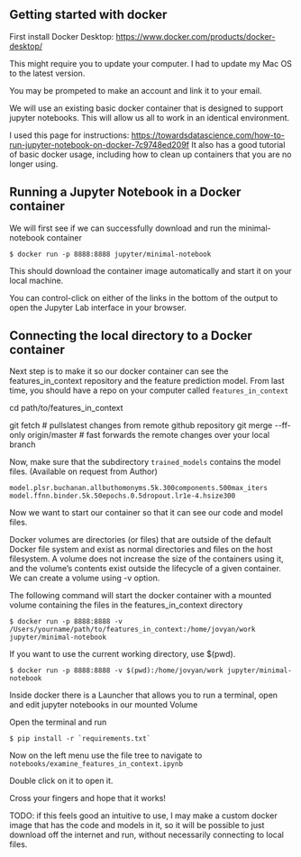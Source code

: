 ## Getting started with docker


First install Docker Desktop: https://www.docker.com/products/docker-desktop/ 

This might require you to update your computer. I had to update my Mac OS to the latest version.

You may be prompeted to make an account and link it to your email. 


We will use an existing basic docker container that is designed to support jupyter notebooks. This will allow us all to work in an identical environment. 

I used this page for instructions: https://towardsdatascience.com/how-to-run-jupyter-notebook-on-docker-7c9748ed209f
It also has a good tutorial of basic docker usage, including how to clean up containers that you are no longer using.

## Running a Jupyter Notebook in a Docker container


We will first see if we can successfully download and run the minimal-notebook container

`$ docker run -p 8888:8888 jupyter/minimal-notebook `

This should download the container image automatically and start it on your local machine.

You can control-click on either of the links in the bottom of the output to open the Jupyter Lab interface in your browser.


## Connecting the local directory to a Docker container

Next step is to make it so our docker container can see the features_in_context repository and the feature prediction model. From last time, you should have a repo on your computer called `features_in_context`

cd path/to/features_in_context

git fetch # pullslatest changes from remote github repository
git merge --ff-only origin/master # fast forwards the remote changes over your local branch

Now, make sure that the subdirectory `trained_models` contains the model files. (Available on request from Author)


```$ ls trained_models
model.plsr.buchanan.allbuthomonyms.5k.300components.500max_iters
model.ffnn.binder.5k.50epochs.0.5dropout.lr1e-4.hsize300
```

Now we want to start our container so that it can see our code and model files. 

Docker volumes are directories (or files) that are outside of the default Docker file system and exist as normal directories and files on the host filesystem. A volume does not increase the size of the containers using it, and the volume’s contents exist outside the lifecycle of a given container.
We can create a volume using -v option.

The following command will start the docker container with a mounted volume containing the files in the features_in_context directory


`$ docker run -p 8888:8888 -v /Users/yourname/path/to/features_in_context:/home/jovyan/work jupyter/minimal-notebook`

If you want to use the current working directory, use $(pwd).

`$ docker run -p 8888:8888 -v $(pwd):/home/jovyan/work jupyter/minimal-notebook`


Inside docker there is a Launcher that allows you to run a terminal, open and edit jupyter notebooks in our mounted Volume

Open the terminal and run

```$ pip install -r `requirements.txt` ```

Now on the left menu use the file tree to navigate to `notebooks/examine_features_in_context.ipynb`

Double click on it to open it. 

Cross your fingers and hope that it works!


TODO: if this feels good an intuitive to use, I may make a custom docker image that has the code and models in it, so it will be possible to just download off the internet and run, without necessarily connecting to local files.